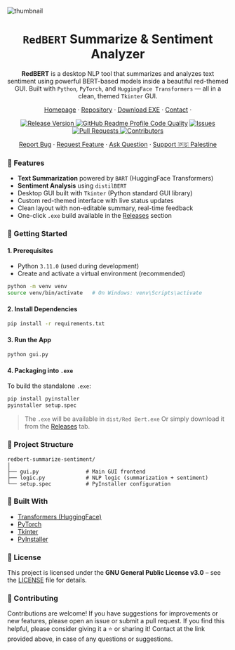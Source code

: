 ![thumbnail](https://github.com/user-attachments/assets/8de0144b-5401-41dc-8747-0f738ee5394b)

<div align="center">
  <h1><b><code>RedBERT</code> Summarize & Sentiment Analyzer</b></h1>
  <p><strong>RedBERT</strong> is a desktop NLP tool that summarizes and analyzes text sentiment using powerful BERT-based models inside a beautiful red-themed GUI. Built with <code>Python</code>, <code>PyTorch</code>, and <code>HuggingFace Transformers</code> — all in a clean, themed <code>Tkinter</code> GUI.</p>

  <p>
    <a href="https://s-m-quadri.me/projects/redbert">Homepage</a> ·
    <a href="https://github.com/s-m-quadri/redbert-summarize-sentiment">Repository</a> ·
    <a href="https://github.com/s-m-quadri/redbert-summarize-sentiment/releases">Download EXE</a> ·
    <a href="mailto:dev.smq@gmail.com">Contact</a> ·
  </p>

  <a href="https://github.com/s-m-quadri/redbert-summarize-sentiment/releases">
    <img src="https://custom-icon-badges.demolab.com/github/v/tag/s-m-quadri/redbert-summarize-sentiment?label=Version&labelColor=302d41&color=f2cdcd&logoColor=d9e0ee&logo=tag&style=for-the-badge" alt="Release Version"/>
  </a>
  <a href="https://www.codefactor.io/repository/github/s-m-quadri/redbert-summarize-sentiment"><img src="https://img.shields.io/codefactor/grade/github/s-m-quadri/redbert-summarize-sentiment?label=CodeFactor&labelColor=302d41&color=8bd5ca&logoColor=d9e0ee&logo=codefactor&style=for-the-badge" alt="GitHub Readme Profile Code Quality"/></a>
  <a href="https://github.com/s-m-quadri/redbert-summarize-sentiment/issues">
    <img src="https://custom-icon-badges.demolab.com/github/issues/s-m-quadri/redbert-summarize-sentiment?label=Issues&labelColor=302d41&color=f5a97f&logoColor=d9e0ee&logo=issue&style=for-the-badge" alt="Issues"/>
  </a>
  <a href="https://github.com/s-m-quadri/redbert-summarize-sentiment/pulls">
    <img src="https://custom-icon-badges.demolab.com/github/issues-pr/s-m-quadri/redbert-summarize-sentiment?label=PRs&labelColor=302d41&color=ddb6f2&logoColor=d9e0ee&logo=git-pull-request&style=for-the-badge" alt="Pull Requests"/>
  </a>
  <a href="https://github.com/s-m-quadri/redbert-summarize-sentiment/graphs/contributors">
    <img src="https://custom-icon-badges.demolab.com/github/contributors/s-m-quadri/redbert-summarize-sentiment?label=Contributors&labelColor=302d41&color=c9cbff&logoColor=d9e0ee&logo=people&style=for-the-badge" alt="Contributors"/>
  </a>

  <p>
    <a href="https://github.com/s-m-quadri/redbert-summarize-sentiment/issues/new?assignees=&labels=bug&projects=&template=bug_report.yml">Report Bug</a> · 
    <a href="https://github.com/s-m-quadri/redbert-summarize-sentiment/issues/new?assignees=&labels=enhancement&projects=&template=feature_request.yml">Request Feature</a> · 
    <a href="https://github.com/s-m-quadri/redbert-summarize-sentiment/discussions/new?category=q-a">Ask Question</a> · 
    <a href="https://github.com/Safouene1/support-palestine-banner/blob/master/Markdown-pages/Support.md">Support 🇵🇸 Palestine<a>
  </p>
</div>


### 📌 Features

- **Text Summarization** powered by `BART` (HuggingFace Transformers)
- **Sentiment Analysis** using `distilBERT`
- Desktop GUI built with `Tkinter` (Python standard GUI library)
- Custom red-themed interface with live status updates
- Clean layout with non-editable summary, real-time feedback
- One-click `.exe` build available in the [Releases](../../releases) section

### 📌 Getting Started

#### 1. Prerequisites

- Python `3.11.0` (used during development)
- Create and activate a virtual environment (recommended)

```bash
python -m venv venv
source venv/bin/activate   # On Windows: venv\Scripts\activate
```

#### 2. Install Dependencies

```bash
pip install -r requirements.txt
```

#### 3. Run the App

```bash
python gui.py
```

#### 4. Packaging into `.exe`

To build the standalone `.exe`:

```bash
pip install pyinstaller
pyinstaller setup.spec
```

> The `.exe` will be available in `dist/Red Bert.exe`
> Or simply download it from the [Releases](../../releases) tab.

### 📌 Project Structure

```
redbert-summarize-sentiment/
│
├── gui.py               # Main GUI frontend
├── logic.py             # NLP logic (summarization + sentiment)
└── setup.spec           # PyInstaller configuration
```

### 📌 Built With

* [Transformers (HuggingFace)](https://huggingface.co/transformers/)
* [PyTorch](https://pytorch.org/)
* [Tkinter](https://docs.python.org/3/library/tkinter.html)
* [PyInstaller](https://pyinstaller.org/)

### 📌 License

This project is licensed under the **GNU General Public License v3.0** – see the [LICENSE](LICENSE) file for details.

### 📌 Contributing

Contributions are welcome! If you have suggestions for improvements or new features, please open an issue or submit a pull request. If you find this helpful, please consider giving it a ⭐️ or sharing it! Contact at the link provided above, in case of any questions or suggestions.
